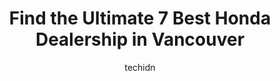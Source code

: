 ---
layout: ampstory
image: https://i0.wp.com/www.auto.or.id/wp-content/uploads/2023/06/honda-parts-0-vancouver-1686322333.jpeg?resize=640,853
author: techidn
featured: false
description: Vancouver, British Columbia, Canada is a haven for Honda Dealership enthusiasts, boasting an impressive array of 7 top-notch establishments. Whether youre a seasoned connoisseur or simply c
title: Find the Ultimate 7 Best Honda Dealership in Vancouver
cover:
   title: Find the Ultimate 7 Best Honda Dealership in Vancouver
   subtitle: AUTO.OR.ID
   background: https://www.auto.or.id/wp-content/uploads/2023/06/honda-parts-0-vancouver-1686322333.jpeg

pages: 
 - layout: thirds
   top: <h1>#1 Carter Honda</h1>
   bottom: "<p>I had a great experience with Aryan Sultani as my car salesman. He was genuine, knowledgeable and easy to talk to. He provided valuable insight on other cars and dealersh</p>"
   background: https://www.auto.or.id/wp-content/uploads/2023/06/honda-parts-1-vancouver-1686322335.jpeg
   backgroundblur: true
 - layout: thirds
   top: <h1>#2 Vancouver Honda</h1>
   bottom: "<p>850 SW Marine Dr, Vancouver, BC V6P 5Z1, Canada</p>"
   background: https://www.auto.or.id/wp-content/uploads/2023/06/honda-parts-2-vancouver-1686322335.jpeg
   cta:
      link: https://www.auto.or.id/find-the-ultimate-7-best-honda-dealership-in-vancouver/
      text: Find the Ultimate 7 Best Honda Dealership in Vancouver
 - layout: thirds
   top: <h1>#3 Destination Kingsway Honda Vancouver</h1>
   bottom: "<p>368 Kingsway, Vancouver, BC V5T 3J6, Canada</p>"
   background: https://images.unsplash.com/photo-1579124687068-35cd8a9eeba9?ixlib=rb-4.0.3&ixid=MnwxMjA3fDB8MHxwaG90by1wYWdlfHx8fGVufDB8fHx8&auto=format&fit=crop&w=640&h=853&q=80
   cta:
      link: https://www.auto.or.id/find-the-ultimate-7-best-honda-dealership-in-vancouver/
      text: Find the Ultimate 7 Best Honda Dealership in Vancouver
 - layout: thirds
   top: <h1>#4 Pacific Honda</h1>
   bottom: "<p>816 Automall Dr, North Vancouver, BC V7P 3R8, Canada</p>"
   background: https://images.unsplash.com/photo-1610998342124-c4fcba4cf4bf?ixlib=rb-4.0.3&ixid=MnwxMjA3fDB8MHxwaG90by1wYWdlfHx8fGVufDB8fHx8&auto=format&fit=crop&w=640&h=853&q=80
   cta:
      link: https://www.auto.or.id/find-the-ultimate-7-best-honda-dealership-in-vancouver/
      text: Find the Ultimate 7 Best Honda Dealership in Vancouver
 - layout: thirds
   top: <h1>#5 Honda Centre (Motorcycles,Honda Marine,Honda Power Equipment)</h1>
   bottom: "<p>3766 E 1st Ave, Burnaby, BC V5C 3V9, Canada</p>"
   background: https://images.unsplash.com/photo-1622407760454-0a091d4c6cdf?ixlib=rb-4.0.3&ixid=MnwxMjA3fDB8MHxwaG90by1wYWdlfHx8fGVufDB8fHx8&auto=format&fit=crop&w=640&h=853&q=80
   cta:
      link: https://www.auto.or.id/find-the-ultimate-7-best-honda-dealership-in-vancouver/
      text: Find the Ultimate 7 Best Honda Dealership in Vancouver
 - layout: thirds
   top: <h1>#6 Vancouver Honda Service Centre</h1>
   bottom: "<p>850 SW Marine Dr, Vancouver, BC V6P 5Z1, Canada</p>"
   background: https://images.unsplash.com/photo-1554708893-e11aa45b9bbf?ixlib=rb-4.0.3&ixid=MnwxMjA3fDB8MHxwaG90by1wYWdlfHx8fGVufDB8fHx8&auto=format&fit=crop&w=640&h=853&q=80
   cta:
      link: https://www.auto.or.id/find-the-ultimate-7-best-honda-dealership-in-vancouver/
      text: Find the Ultimate 7 Best Honda Dealership in Vancouver
 - layout: thirds
   top: <h1>#7 Honda Parts</h1>
   bottom: "<p>368 Kingsway, Vancouver, BC V5T 3J6, Canada</p>"
   background: https://images.unsplash.com/photo-1567449394863-577a4311b51c?ixlib=rb-4.0.3&ixid=MnwxMjA3fDB8MHxwaG90by1wYWdlfHx8fGVufDB8fHx8&auto=format&fit=crop&w=640&h=853&q=80
   cta:
      link: https://www.auto.or.id/find-the-ultimate-7-best-honda-dealership-in-vancouver/
      text: Find the Ultimate 7 Best Honda Dealership in Vancouver
 - layout: thirds
   middle: Continue reading...
   background: https://images.unsplash.com/photo-1568616388993-4e1a60b29532?ixlib=rb-4.0.3&ixid=MnwxMjA3fDB8MHxwaG90by1wYWdlfHx8fGVufDB8fHx8&auto=format&fit=crop&w=640&h=853&q=80
   cta:
      link: https://www.auto.or.id/find-the-ultimate-7-best-honda-dealership-in-vancouver/
      text: Find the Ultimate 7 Best Honda Dealership in Vancouver

---